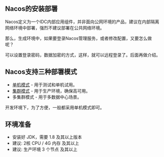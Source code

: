 ## Nacos的安装部署

Nacos定义为一个IDC内部应用组件，并非面向公网环境的产品，建议在内部隔离网络环境中部署，强烈不建议部署在公共网络环境。

那么，生成环境中，如果要登录Nacos管理服务，或者修改配置，又要怎么做呢？  

可以设置登录密码，数据加密的方式，这样，就可以远程登录了。后面再做介绍。

## Nacos支持三种部署模式

- [单机模式](nacos_install_single.md) - 用于测试和单机试用。
- [集群模式](nacos_install_multi.md) - 用于生产环境，确保高可用。
- 多集群模式 - 用于多数据中心场景。

开发环境下，为了方便，一般都采用单机模式即可。

## 环境准备

- 安装好 JDK，需要 1.8 及其以上版本
- 建议: 2核 CPU / 4G 内存 及其以上
- 建议: 生产环境 3 个节点 及其以上


